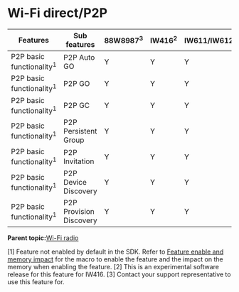 # Wi-Fi direct/P2P

|Features|Sub features|88W8987<sup>3</sup>|IW416<sup>2</sup>|IW611/IW612<sup>3</sup>|RW610/RW612<sup>3</sup>|IW610<sup>3</sup>|AW611<sup>3</sup>|
|--------|------------|-------|-----|-----------|-----------|-----|-----|
|P2P basic functionality<sup>1</sup>|P2P Auto GO|Y|Y|Y|Y|Y|Y|
|P2P basic functionality<sup>1</sup>|P2P GO|Y|Y|Y|Y|Y|Y|
|P2P basic functionality<sup>1</sup>|P2P GC|Y|Y|Y|Y|Y|Y|
|P2P basic functionality<sup>1</sup>|P2P Persistent Group|Y|Y|Y|Y|Y|Y|
|P2P basic functionality<sup>1</sup>|P2P Invitation|Y|Y|Y|Y|Y|Y|
|P2P basic functionality<sup>1</sup>|P2P Device Discovery|Y|Y|Y|Y|Y|Y|
|P2P basic functionality<sup>1</sup>|P2P Provision Discovery|Y|Y|Y|Y|Y|Y|

**Parent topic:**[Wi-Fi radio](../topics/wi-fi_radio.md)

[1] Feature not enabled by default in the SDK. Refer to [Feature enable and memory impact](feature_enable_and_memory_impact.md) for the macro to enable the feature and the impact on the memory when enabling the feature.
[2] This is an experimental software release for this feature for IW416.
[3] Contact your support representative to use this feature for.
